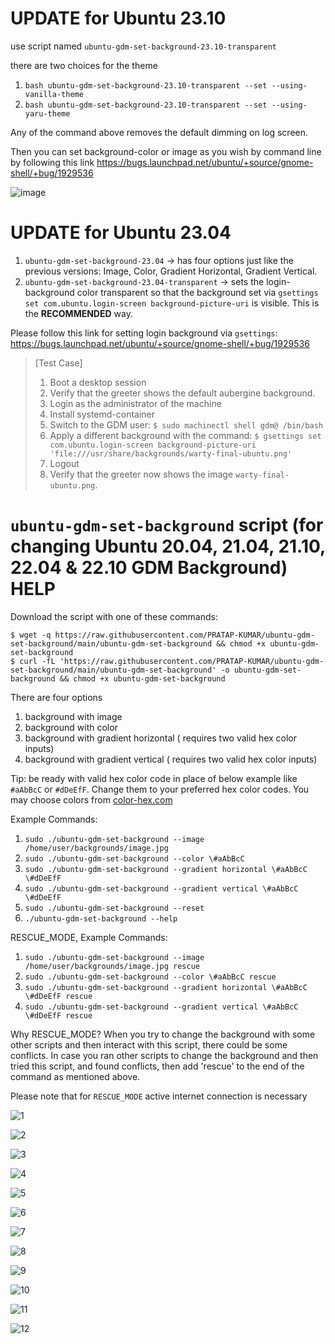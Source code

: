 # UPDATE for Ubuntu 23.10
use script named `ubuntu-gdm-set-background-23.10-transparent`

there are two choices for the theme
1. `bash ubuntu-gdm-set-background-23.10-transparent --set --using-vanilla-theme`
2. `bash ubuntu-gdm-set-background-23.10-transparent --set --using-yaru-theme`

Any of the command above removes the default dimming on log screen.

Then you can set background-color or image as you wish by command line by following this link https://bugs.launchpad.net/ubuntu/+source/gnome-shell/+bug/1929536

![image](https://github.com/PRATAP-KUMAR/ubuntu-gdm-set-background/assets/40719899/51af1fe9-a1a8-4ee2-936e-cffdee8d065e)


# UPDATE for Ubuntu 23.04

1. `ubuntu-gdm-set-background-23.04` -> has four options just like the previous versions: Image, Color, Gradient Horizontal, Gradient Vertical.
2. `ubuntu-gdm-set-background-23.04-transparent` -> sets the login-background color transparent so that the background set via `gsettings set com.ubuntu.login-screen background-picture-uri` is visible. This is the **RECOMMENDED** way.

Please follow this link for setting login background via `gsettings`: https://bugs.launchpad.net/ubuntu/+source/gnome-shell/+bug/1929536

> [Test Case]
>
> 1. Boot a desktop session
> 2. Verify that the greeter shows the default aubergine background.
> 3. Login as the administrator of the machine
> 4. Install systemd-container
> 5. Switch to the GDM user:
>    `$ sudo machinectl shell gdm@ /bin/bash`
> 6. Apply a different background with the command:
>    `$ gsettings set com.ubuntu.login-screen background-picture-uri 'file:///usr/share/backgrounds/warty-final-ubuntu.png'`
> 7. Logout
> 8. Verify that the greeter now shows the image `warty-final-ubuntu.png`.

# `ubuntu-gdm-set-background` script (for changing Ubuntu 20.04, 21.04, 21.10, 22.04 & 22.10 GDM Background) HELP

Download the script with one of these commands:

```console
$ wget -q https://raw.githubusercontent.com/PRATAP-KUMAR/ubuntu-gdm-set-background/main/ubuntu-gdm-set-background && chmod +x ubuntu-gdm-set-background
$ curl -fL 'https://raw.githubusercontent.com/PRATAP-KUMAR/ubuntu-gdm-set-background/main/ubuntu-gdm-set-background' -o ubuntu-gdm-set-background && chmod +x ubuntu-gdm-set-background
```

There are four options

1. background with image
2. background with color
3. background with gradient horizontal ( requires two valid hex color inputs)
4. background with gradient vertical ( requires two valid hex color inputs)

Tip: be ready with valid hex color code in place of below example like `#aAbBcC` or `#dDeEfF`. Change them to your preferred hex color codes.
You may choose colors from [color-hex.com](https://www.color-hex.com/)

Example Commands:

1. `sudo ./ubuntu-gdm-set-background --image /home/user/backgrounds/image.jpg`
2. `sudo ./ubuntu-gdm-set-background --color \#aAbBcC`
3. `sudo ./ubuntu-gdm-set-background --gradient horizontal \#aAbBcC \#dDeEfF`
4. `sudo ./ubuntu-gdm-set-background --gradient vertical \#aAbBcC \#dDeEfF`
5. `sudo ./ubuntu-gdm-set-background --reset`
6. `./ubuntu-gdm-set-background --help`

RESCUE_MODE, Example Commands:

1. `sudo ./ubuntu-gdm-set-background --image /home/user/backgrounds/image.jpg rescue`
2. `sudo ./ubuntu-gdm-set-background --color \#aAbBcC rescue`
3. `sudo ./ubuntu-gdm-set-background --gradient horizontal \#aAbBcC \#dDeEfF rescue`
4. `sudo ./ubuntu-gdm-set-background --gradient vertical \#aAbBcC \#dDeEfF rescue`

Why RESCUE_MODE?
When you try to change the background with some other scripts and then interact with this script,
there could be some conflicts. In case you ran other scripts to change the background and then tried this script,
and found conflicts, then add 'rescue' to the end of the command as mentioned above.

Please note that for `RESCUE_MODE` active internet connection is necessary

![1](https://user-images.githubusercontent.com/40719899/138041931-c61f5223-b446-47f4-bc30-4926b380db9f.png)

![2](https://user-images.githubusercontent.com/40719899/138041947-ca1d8f27-a294-45c4-9f0a-50e6c5de8004.png)

![3](https://user-images.githubusercontent.com/40719899/138041955-321aa1bb-1d1f-4b61-96ff-9accc129b846.png)

![4](https://user-images.githubusercontent.com/40719899/138041957-e8dcae5c-b52d-4c58-be04-d899b9e49ce8.png)

![5](https://user-images.githubusercontent.com/40719899/138041959-32db8c1b-7679-4513-9c15-5071f231f796.png)

![6](https://user-images.githubusercontent.com/40719899/138041960-3978f9c0-8cee-4a68-82fb-5f77865c8c77.png)

![7](https://user-images.githubusercontent.com/40719899/138041961-7c58337d-9cbb-42d4-974f-d260a024e5fd.png)

![8](https://user-images.githubusercontent.com/40719899/138041963-a4981163-1c1f-4886-9a67-cfc1827a5d80.png)

![9](https://user-images.githubusercontent.com/40719899/138041965-19699e82-4d31-4539-80ac-3f3bc559504d.png)

![10](https://user-images.githubusercontent.com/40719899/138041973-bde88f7c-8fe5-4862-87bc-3affd4d44dbf.png)

![11](https://user-images.githubusercontent.com/40719899/138041974-e229d7a4-9950-4eec-b837-716d7947b192.png)

![12](https://user-images.githubusercontent.com/40719899/138041976-8c6f1f36-a32c-4ed3-993d-22fe66a9fc42.png)
